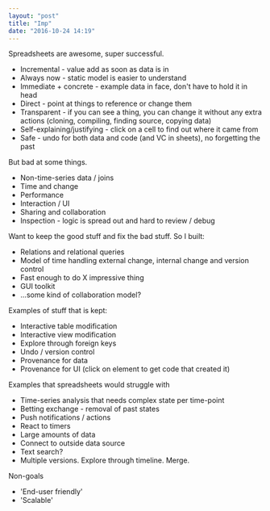 ```yaml
---
layout: "post"
title: "Imp"
date: "2016-10-24 14:19"
---
```


Spreadsheets are awesome, super successful. 

* Incremental - value add as soon as data is in
* Always now - static model is easier to understand
* Immediate + concrete - example data in face, don't have to hold it in head
* Direct - point at things to reference or change them
* Transparent - if you can see a thing, you can change it without any extra actions (cloning, compiling, finding source, copying data)
* Self-explaining/justifying - click on a cell to find out where it came from
* Safe - undo for both data and code (and VC in sheets), no forgetting the past

But bad at some things.

* Non-time-series data / joins
* Time and change
* Performance
* Interaction / UI
* Sharing and collaboration
* Inspection - logic is spread out and hard to review / debug

Want to keep the good stuff and fix the bad stuff. So I built:

* Relations and relational queries
* Model of time handling external change, internal change and version control 
* Fast enough to do X impressive thing
* GUI toolkit
* ...some kind of collaboration model?

Examples of stuff that is kept:

* Interactive table modification
* Interactive view modification
* Explore through foreign keys
* Undo / version control
* Provenance for data
* Provenance for UI (click on element to get code that created it)

Examples that spreadsheets would struggle with

* Time-series analysis that needs complex state per time-point
* Betting exchange - removal of past states
* Push notifications / actions 
* React to timers
* Large amounts of data
* Connect to outside data source
* Text search?
* Multiple versions. Explore through timeline. Merge.

Non-goals

* 'End-user friendly'
* 'Scalable'
